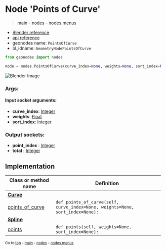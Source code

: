 # Node 'Points of Curve'

> [main](../structure.md) - [nodes](nodes.md) - [nodes menus](nodes_menus.md)

- [Blender reference](https://docs.blender.org/manual/en/latest/modeling/geometry_nodes/curve_topology/points_of_curve.html)
- [api reference](https://docs.blender.org/api/current/bpy.types.GeometryNodePointsOfCurve.html)
- geonodes name: `PointsOfCurve`
- bl_idname: `GeometryNodePointsOfCurve`

```python
from geonodes import nodes

node = nodes.PointsOfCurve(curve_index=None, weights=None, sort_index=None)
```

![Blender Image](https://docs.blender.org/manual/en/latest/_images/node-types_GeometryNodePointsOfCurve.webp)

### Args:

#### Input socket arguments:

- **curve_index**: [Integer](Integer.md)
- **weights**: [Float](Float.md)
- **sort_index**: [Integer](Integer.md)

### Output sockets:

- **point_index** : [Integer](Integer.md)
- **total** : [Integer](Integer.md)

## Implementation

| Class or method name | Definition |
|----------------------|------------|
| **[Curve](Curve.md)** |
| [points_of_curve](Curve.md#points_of_curve) | `def points_of_curve(self, curve_index=None, weights=None, sort_index=None):` |
| **[Spline](Spline.md)** |
| [points](Spline.md#points) | `def points(self, weights=None, sort_index=None):` |
<sub>Go to [top](#node-Points-of-Curve) - [main](../structure.md) - [nodes](nodes.md) - [nodes menus](nodes_menus.md)</sub>

